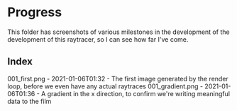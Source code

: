 # Progress

This folder has screenshots of various milestones in the development of the development of this raytracer, so I can see how far I've come.

## Index

001_first.png     - 2021-01-06T01:32 - The first image generated by the render loop, before we even have any actual raytraces
001_gradient.png  - 2021-01-06T01:36 - A gradient in the x direction, to confirm we're writing meaningful data to the film